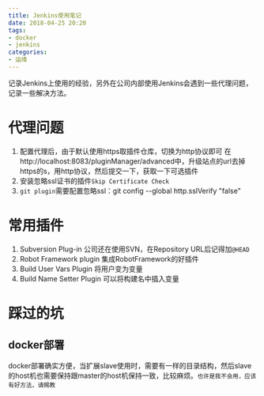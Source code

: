 ```yaml
---
title: Jenkins使用笔记
date: 2018-04-25 20:20
tags:
- docker
- jenkins
categories:
- 运维
---
```

记录Jenkins上使用的经验，另外在公司内部使用Jenkins会遇到一些代理问题，记录一些解决方法。
<!-- more -->
# 代理问题
1. 配置代理后，由于默认使用https取插件仓库，切换为http协议即可
在http://localhost:8083/pluginManager/advanced中，升级站点的url去掉https的s，用http协议，然后提交一下，获取一下可选插件
2. 安装忽略ssl证书的插件`Skip Certificate Check`
3. `git plugin`需要配置忽略ssl：git config --global http.sslVerify "false"

# 常用插件
1. Subversion Plug-in 公司还在使用SVN，在Repository URL后记得加`@HEAD`
2. Robot Framework plugin 集成RobotFramework的好插件
3. Build User Vars Plugin 将用户变为变量
4. Build Name Setter Plugin 可以将构建名中插入变量

# 踩过的坑
## docker部署
docker部署确实方便，当扩展slave使用时，需要有一样的目录结构，然后slave的host机也需要保持跟master的host机保持一致，比较麻烦。`也许是我不会用，应该有好方法，请赐教`

